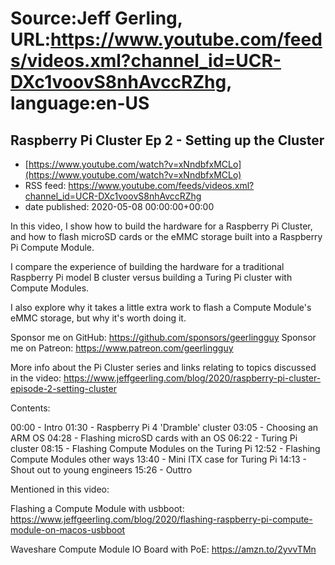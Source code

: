 # Source:Jeff Gerling, URL:https://www.youtube.com/feeds/videos.xml?channel_id=UCR-DXc1voovS8nhAvccRZhg, language:en-US

## Raspberry Pi Cluster Ep 2 - Setting up the Cluster
 - [https://www.youtube.com/watch?v=xNndbfxMCLo](https://www.youtube.com/watch?v=xNndbfxMCLo)
 - RSS feed: https://www.youtube.com/feeds/videos.xml?channel_id=UCR-DXc1voovS8nhAvccRZhg
 - date published: 2020-05-08 00:00:00+00:00

In this video, I show how to build the hardware for a Raspberry Pi Cluster, and how to flash microSD cards or the eMMC storage built into a Raspberry Pi Compute Module.

I compare the experience of building the hardware for a traditional Raspberry Pi model B cluster versus building a Turing Pi cluster with Compute Modules.

I also explore why it takes a little extra work to flash a Compute Module's eMMC storage, but why it's worth doing it.

Sponsor me on GitHub: https://github.com/sponsors/geerlingguy
Sponsor me on Patreon: https://www.patreon.com/geerlingguy

More info about the Pi Cluster series and links relating to topics discussed in the video: https://www.jeffgeerling.com/blog/2020/raspberry-pi-cluster-episode-2-setting-cluster

Contents:

00:00 - Intro
01:30 - Raspberry Pi 4 'Dramble' cluster
03:05 - Choosing an ARM OS
04:28 - Flashing microSD cards with an OS
06:22 - Turing Pi cluster
08:15 - Flashing Compute Modules on the Turing Pi
12:52 - Flashing Compute Modules other ways
13:40 - Mini ITX case for Turing Pi
14:13 - Shout out to young engineers
15:26 - Outtro

Mentioned in this video:

Flashing a Compute Module with usbboot: https://www.jeffgeerling.com/blog/2020/flashing-raspberry-pi-compute-module-on-macos-usbboot

Waveshare Compute Module IO Board with PoE: https://amzn.to/2yvvTMn

